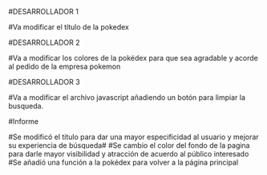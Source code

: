 #DESARROLLADOR 1

#Va modificar el título de la pokedex 

#DESARROLLADOR 2

#Va a modificar los colores de la pokédex para que sea agradable y acorde al pedido de la empresa pokemon 

#DESARROLLADOR 3

#Va a modificar el archivo javascript añadiendo un botón para limpiar la busqueda.

#Informe

#Se modificó el título para dar una mayor especificidad al usuario y mejorar su experiencia de búsqueda#
#Se cambio el color del fondo de la pagina para darle mayor visibilidad y atracción de acuerdo al público interesado
#Se añadió una función a la pokédex para volver a la página principal
